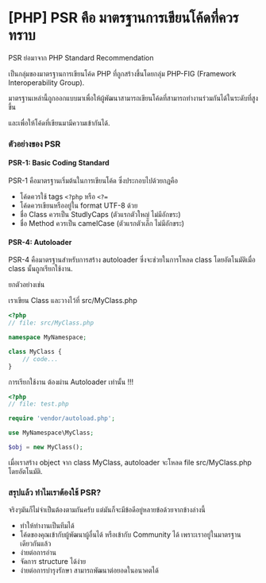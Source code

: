 # \[PHP] PSR คือ มาตรฐานการเขียนโค้ดที่ควรทราบ

PSR ย่อมาจาก PHP Standard Recommendation

เป็นกลุ่มของมาตรฐานการเขียนโค้ด PHP ที่ถูกสร้างขึ้นโดยกลุ่ม PHP-FIG (Framework Interoperability Group).&#x20;

มาตรฐานเหล่านี้ถูกออกแบบมาเพื่อให้ผู้พัฒนาสามารถเขียนโค้ดที่สามารถทำงานร่วมกันได้ในระดับที่สูงขึ้น&#x20;

และเพื่อให้โค้ดที่เขียนมามีความเข้ากันได้.

### ตัวอย่างของ PSR

#### PSR-1: Basic Coding Standard

PSR-1 คือมาตรฐานเริ่มต้นในการเขียนโค้ด ซึ่งประกอบไปด้วยกฏคือ

* โค้ดควรใช้ tags `<?php` หรือ `<?=`
* โค้ดควรเขียนหรืออยู่ใน format UTF-8 ด้วย
* ชื่อ Class ควรเป็น StudlyCaps (ตัวแรกตัวใหญ่ ไม่มีอักขระ)
* ชื่อ Method ควรเป็น camelCase (ตัวแรกตัวเล็ก ไม่มีอักขระ)

#### PSR-4: Autoloader

PSR-4 คือมาตรฐานสำหรับการสร้าง autoloader ซึ่งจะช่วยในการโหลด class โดยอัตโนมัติเมื่อ class นั้นถูกเรียกใช้งาน.

ยกตัวอย่างเช่น

เราเขียน Class และวางไว้ที่ src/MyClass.php

```php
<?php
// file: src/MyClass.php

namespace MyNamespace;

class MyClass {
    // code...
}

```

การเรียกใช้งาน ต้องผ่าน Autoloader เท่านั้น !!!

```php
<?php
// file: test.php

require 'vendor/autoload.php';

use MyNamespace\MyClass;

$obj = new MyClass();

```

เมื่อเราสร้าง object จาก class MyClass, autoloader จะโหลด file src/MyClass.php โดยอัตโนมัติ.



### สรุปแล้ว ทำไมเราต้องใช้ PSR?

จริงๆมันก็ไม่จำเป็นต้องตามกันครับ แต่มันก็จะมีข้อดีอยู่หลายข้อด้วยจากข้างล่างนี้

* ทำให้ทำงานเป็นทีมได้
* โค้ดของคุณเข้ากับผู้พัฒนาผู้อื่นได้ หรือเข้ากับ Community ได้ เพราะเราอยู่ในมาตรฐานเดียวกันแล้ว
* ง่ายต่อการอ่าน
* จัดการ structure ได้ง่าย
* ง่ายต่อการบำรุงรักษา สามารถพัฒนาต่อยอดในอนาคตได้

